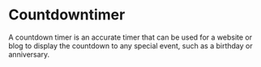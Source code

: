 # Countdowntimer
A countdown timer is an accurate timer that can be used for a website or blog to display the countdown to any special event, such as a birthday or anniversary.
